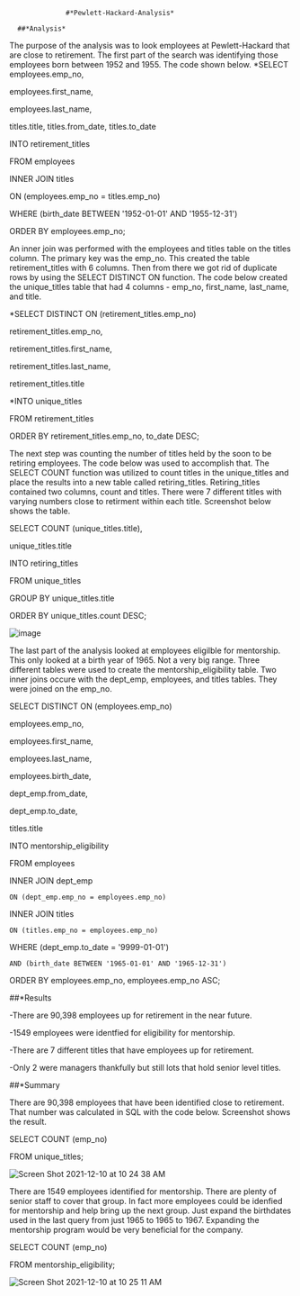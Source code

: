                   #*Pewlett-Hackard-Analysis*
                  
      ##*Analysis*
     
                  
  The purpose of the analysis was to look employees at Pewlett-Hackard that are close to retirement.  The first part of the search was identifying those employees born between 1952 and 1955.  The code shown below.
*SELECT employees.emp_no,

employees.first_name,

employees.last_name,

titles.title, titles.from_date, titles.to_date

INTO retirement_titles

FROM employees

INNER JOIN titles

ON (employees.emp_no = titles.emp_no)

WHERE (birth_date BETWEEN '1952-01-01' AND '1955-12-31')

ORDER BY employees.emp_no;

An inner join was performed with the employees and titles table on the titles column.  The primary key was the emp_no.  This created the table retirement_titles with 6 columns.
Then from there we got rid of duplicate rows by using the SELECT DISTINCT ON function.  The code below created the unique_titles table that had 4 columns - emp_no, first_name, last_name, and title.

*SELECT DISTINCT ON (retirement_titles.emp_no) 

retirement_titles.emp_no,

retirement_titles.first_name,

retirement_titles.last_name,

retirement_titles.title

*INTO unique_titles

FROM retirement_titles

ORDER BY retirement_titles.emp_no, to_date DESC;

The next step was counting the number of titles held by the soon to be retiring employees.  The code below was used to accomplish that.  The SELECT COUNT function was utilized to count titles in the unique_titles and place the results into a new table called retiring_titles.  Retiring_titles contained two columns, count and titles. There were 7 different titles with varying numbers close to retirment within each title.  Screenshot below shows the table.


SELECT COUNT (unique_titles.title),

unique_titles.title

INTO retiring_titles

FROM unique_titles

GROUP BY unique_titles.title

ORDER BY unique_titles.count DESC;



![image](https://user-images.githubusercontent.com/85581208/145684904-45d9431a-57b4-4cbd-b66f-2c1657ba96bc.png)


The last part of the analysis looked at employees eligilble for mentorship.  This only looked at a birth year of 1965.  Not a very big range.  Three different tables were used to create the mentorship_eligibility table.  Two inner joins occure with the dept_emp, employees, and titles tables.  They were joined on the emp_no.

SELECT DISTINCT ON (employees.emp_no)

employees.emp_no,

employees.first_name,

employees.last_name,

employees.birth_date,

dept_emp.from_date,

dept_emp.to_date,

titles.title

INTO mentorship_eligibility

FROM employees

INNER JOIN dept_emp

	ON (dept_emp.emp_no = employees.emp_no)
	
INNER JOIN titles

	ON (titles.emp_no = employees.emp_no)
	
WHERE (dept_emp.to_date = '9999-01-01')

	AND (birth_date BETWEEN '1965-01-01' AND '1965-12-31')
	
ORDER BY employees.emp_no, employees.emp_no ASC;

##*Results

-There are 90,398 employees up for retirement in the near future.

-1549 employees were identfied for eligibility for mentorship.

-There are 7 different titles that have employees up for retirement.

-Only 2 were managers thankfully but still lots that hold senior level titles.


##*Summary

There are 90,398 employees that have been identified close to retirement.  That number was calculated in SQL with the code below.  Screenshot shows the result.


SELECT COUNT (emp_no)

FROM unique_titles;



![Screen Shot 2021-12-10 at 10 24 38 AM](https://user-images.githubusercontent.com/85581208/145607228-637533e2-f1cf-484e-b3b2-8d9cefe14451.png)


There are 1549 employees identified for mentorship.  There are plenty of senior staff to cover that group.  In fact more employees could be idenfied for mentorship and help bring up the next group. Just expand the birthdates used in the last query from just 1965 to 1965 to 1967.  Expanding the mentorship program would be very beneficial for the company.

SELECT COUNT (emp_no)

FROM mentorship_eligibility;

![Screen Shot 2021-12-10 at 10 25 11 AM](https://user-images.githubusercontent.com/85581208/145607334-384e348c-c829-497a-af8d-b08f729cd448.png)


